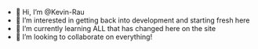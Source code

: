 - 👋 Hi, I’m @Kevin-Rau
- 👀 I’m interested in getting back into development and starting fresh here
- 🌱 I’m currently learning ALL that has changed here on the site
- 💞️ I’m looking to collaborate on everything!

<!---
Kevin-Rau/Kevin-Rau is a ✨ special ✨ repository because its `README.md` (this file) appears on your GitHub profile.
You can click the Preview link to take a look at your changes.
--->
